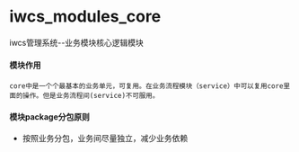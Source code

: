 # iwcs_modules_core


iwcs管理系统--业务模块核心逻辑模块



#### 模块作用
    core中是一个个最基本的业务单元，可复用。在业务流程模块（service）中可以复用core里面的操作。但是业务流程间(service)不可服用。

#### 模块package分包原则
- 按照业务分包，业务间尽量独立，减少业务依赖
    


